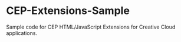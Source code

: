 # CEP-Extensions-Sample
Sample code for CEP HTML/JavaScript Extensions for Creative Cloud applications.
